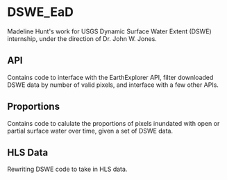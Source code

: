 # DSWE\_EaD
Madeline Hunt's work for USGS Dynamic Surface Water Extent (DSWE) internship, under the direction of Dr. John W. Jones.

## API
Contains code to interface with the EarthExplorer API, filter downloaded DSWE data by number of valid pixels, and interface with a few other APIs.

## Proportions
Contains code to calulate the proportions of pixels inundated with open or partial surface water over time, given a set of DSWE data.

## HLS Data
Rewriting DSWE code to take in HLS data.


